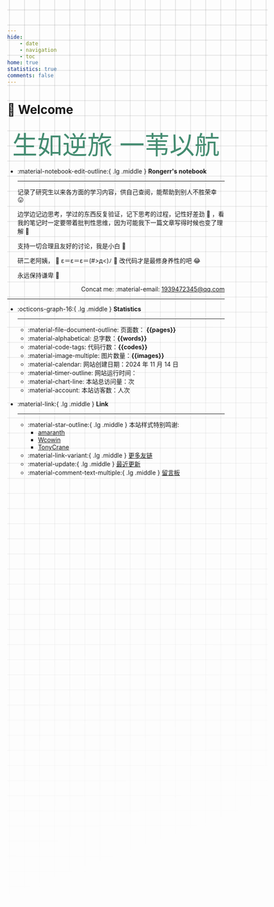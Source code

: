 ```yaml
---
hide:
    - date
    - navigation
    - toc
home: true
statistics: true
comments: false
---
```

# 🍃 Welcome

<center><font class="custom-font ml3">生如逆旅 一苇以航</font></center>
<script src="https://cdn.statically.io/libs/animejs/2.0.2/anime.min.js"></script>
<style>
    .custom-font {
    font-size: 58px; /* 默认字体大小为8px */
    color: #448c71;
}
@media (max-width: 768px) { /* 假设768px及以下为移动端 */
    .custom-font {
        font-size: 32px; /* 移动端字体大小为6px */
    }
}
</style>

<div class="grid cards" markdown>

-   :material-notebook-edit-outline:{ .lg .middle } __Rongerr's notebook__

    ---
    记录了研究生以来各方面的学习内容，供自己查阅，能帮助到别人不胜荣幸 😛

    边学边记边思考，学过的东西反复验证，记下思考的过程，记性好差劲 🫣 ，看我的笔记时一定要带着批判性思维，因为可能我下一篇文章写得时候也变了理解 🥹

    支持一切合理且友好的讨论，我是小白 🥬 

    研二老阿姨， 🤡 ε＝ε＝ε＝(#>д<)ﾉ 🫢 改代码才是最修身养性的吧 😂

    永远保持谦卑 👾

    <span style="text-align: right; display: block;">Concat me: :material-email: 1939472345@qq.com </span>  
        

</div>
<style>
    @media only screen and (max-width: 768px) {
        .responsive-image {
            display: none;
        }
    }
</style>


***


<div class="grid cards" markdown>

-   :octicons-graph-16:{ .lg .middle } __Statistics__

    ---

    - :material-file-document-outline: 页面数： **{{pages}}** 
    - :material-alphabetical: 总字数：**{{words}}**  
    - :material-code-tags: 代码行数：**{{codes}}**  
    - :material-image-multiple: 图片数量：**{{images}}**
    - :material-calendar: 网站创建日期：2024 年 11 月 14 日
    - :material-timer-outline: 网站运行时间： <span id="web-time"></span> 
    <script async src="//busuanzi.ibruce.info/busuanzi/2.3/busuanzi.pure.mini.js"></script>
    - :material-chart-line: 本站总访问量：<span id="busuanzi_value_site_pv"></span>次  
    - :material-account: 本站访客数：<span id="busuanzi_value_site_uv"></span>人次  
    
-   :material-link:{ .lg .middle } __Link__

    ---
    - :material-star-outline:{ .lg .middle } 本站样式特别鸣谢:
        - [amaranth](https://auzers.github.io/notes/)
        - [Wcowin](https://github.com/Wcowin/Wcowin.github.io)
        - [TonyCrane](https://github.com/TonyCrane/note/)
    - :material-link-variant:{ .lg .middle } [更多友链](./logs/4_flink.md)
    - :material-update:{ .lg .middle } [最近更新](./logs/2_updatelog.md)
    - :material-comment-text-multiple:{ .lg .middle } [留言板](./logs/6_waline.md)
</div>




<style>
.md-grid {
  max-width: 1220px;
}
</style>
<style>
body {
  position: relative; /* 确保 body 元素的 position 属性为非静态值 */
}

body::before {
  --size: 35px; /* 调整网格单元大小 */
  --line: color-mix(in hsl, canvasText, transparent 80%); /* 调整线条透明度 */
  content: '';
  height: 100vh;
  width: 100%;
  position: absolute; /* 修改为 absolute 以使其随页面滚动 */
  background: linear-gradient(
        90deg,
        var(--line) 1px,
        transparent 1px var(--size)
      )
      50% 50% / var(--size) var(--size),
    linear-gradient(var(--line) 1px, transparent 1px var(--size)) 50% 50% /
      var(--size) var(--size);
  -webkit-mask: linear-gradient(-20deg, transparent 50%, white);
          mask: linear-gradient(-20deg, transparent 50%, white);
  top: 0;
  transform-style: flat;
  pointer-events: none;
  z-index: -1;
}

@media (max-width: 768px) {
  body::before {
    display: none; /* 在手机端隐藏网格效果 */
  }
}
</style>
